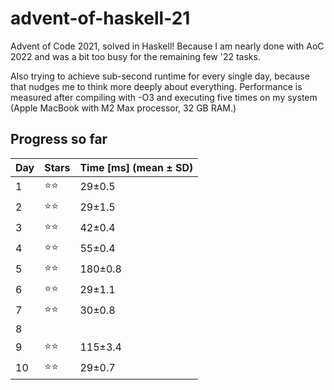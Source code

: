 # advent-of-haskell-21
Advent of Code 2021, solved in Haskell! Because I am nearly done with AoC 2022 and was a bit too busy for the remaining few '22 tasks.

Also trying to achieve sub-second runtime for every single day, because that nudges me to think more deeply about everything. Performance is measured after compiling with -O3 and executing five times on my system (Apple MacBook with M2 Max processor, 32 GB RAM.)

## Progress so far

|Day|Stars|Time [ms] (mean ± SD)
|---|-----|----
|1|⭐️⭐️|29±0.5
|2|⭐️⭐️|29±1.5
|3|⭐️⭐️|42±0.4
|4|⭐️⭐️|55±0.4
|5|⭐️⭐️|180±0.8
|6|⭐️⭐️|29±1.1
|7|⭐️⭐️|30±0.8
|8|    |       
|9|⭐️⭐️|115±3.4
|10|⭐️⭐️|29±0.7
